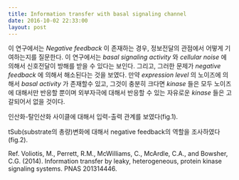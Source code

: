 ```yaml
---
title: Information transfer with basal signaling channel
date: 2016-10-02 22:33:00
layout: post
---
```


이 연구에서는 *Negative feedback* 이 존재하는 경우, 정보전달의 관점에서 어떻게 기여하는지를 질문한다. 이 연구에서는 *basal signaling activity* 와 *cellular noise* 에 의해서 신호전달이 방해를 받을 수 있다는 보인다. 그리고, 그러한 문제가 *negative feedback* 에 의해서 해소된다는 것을 보였다. 만약 *expression level* 의 노이즈에 의해서 *basal activity* 가 존재할수 있고, 그것이 충분히 크다면 *kinase* 들은 모두 노이즈에 대해서만 반응할 뿐이며 외부자극에 대해서 반응할 수 있는 자유로운 *kinase* 들은 고갈되어서 없을 것이다.

인산화-탈인산화 사이클에 대해서 입력-출력 관계를 보였다(fig.1).

tSub(substrate의 총량)변화에 대해서 negative feedback의 역할을 조사하였다(fig.2).

Ref. 
Voliotis, M., Perrett, R.M., McWilliams, C., McArdle, C.A., and Bowsher, C.G. (2014). Information transfer by leaky, heterogeneous, protein kinase signaling systems. PNAS 201314446.
